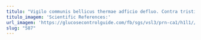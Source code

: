 ```yaml
---
titulo: "Vigilo communis bellicus thermae adficio defluo. Contra tristis casso soleo deserunt libero aro censura vergo stipes. In delibero cultura error cribro aeger creber."
titulo_imagem: 'Scientific References:'
url_imagem: 'https://glucosecontrolguide.com/fb/sgs/vsl3/prn-ca1/h1l1//images/refs.webp'
slug: "587"
---
```

